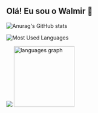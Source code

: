## Olá! Eu sou o Walmir 👋

![Anurag's GitHub stats](https://github-readme-stats.vercel.app/api?username=Walmir07&show_icons=true&theme=radical)

![Most Used Languages](https://github-readme-stats.vercel.app/api/top-langs/?username=Walmir07&layout=compact&langs_count=8&theme=radical&hide_border=true)

<img src="https://github-readme-stats.vercel.app/api?username=Walmir07&show_icons=true&theme=radical"  />

<img src="https://github-readme-stats.vercel.app/api/top-langs/?username=Walmir07&layout=compact&langs_count=8&theme=radical&hide_border=true" height="160" alt="languages graph"  />
<!--
**Walmir07/Walmir07** is a ✨ _special_ ✨ repository because its `README.md` (this file) appears on your GitHub profile.

Here are some ideas to get you started:

- 🔭 I’m currently working on ...
- 🌱 I’m currently learning ...
- 👯 I’m looking to collaborate on ...
- 🤔 I’m looking for help with ...
- 💬 Ask me about ...
- 📫 How to reach me: ...
- 😄 Pronouns: ...
- ⚡ Fun fact: ...
-->
